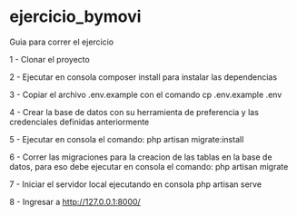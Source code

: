 # ejercicio_bymovi

Guia para correr el ejercicio

1 - Clonar el proyecto

2 - Ejecutar en consola composer install para instalar las dependencias

3 - Copiar el archivo .env.example con el comando cp .env.example .env

4 - Crear la base de datos con su herramienta de preferencia y las credenciales definidas anteriormente

5 - Ejecutar en consola el comando: php artisan migrate:install

6 - Correr las migraciones para la creacion de las tablas en la base de datos, para eso debe ejecutar en consola el comando: php artisan migrate

7 - Iniciar el servidor local ejecutando en consola php artisan serve

8 - Ingresar a http://127.0.0.1:8000/
